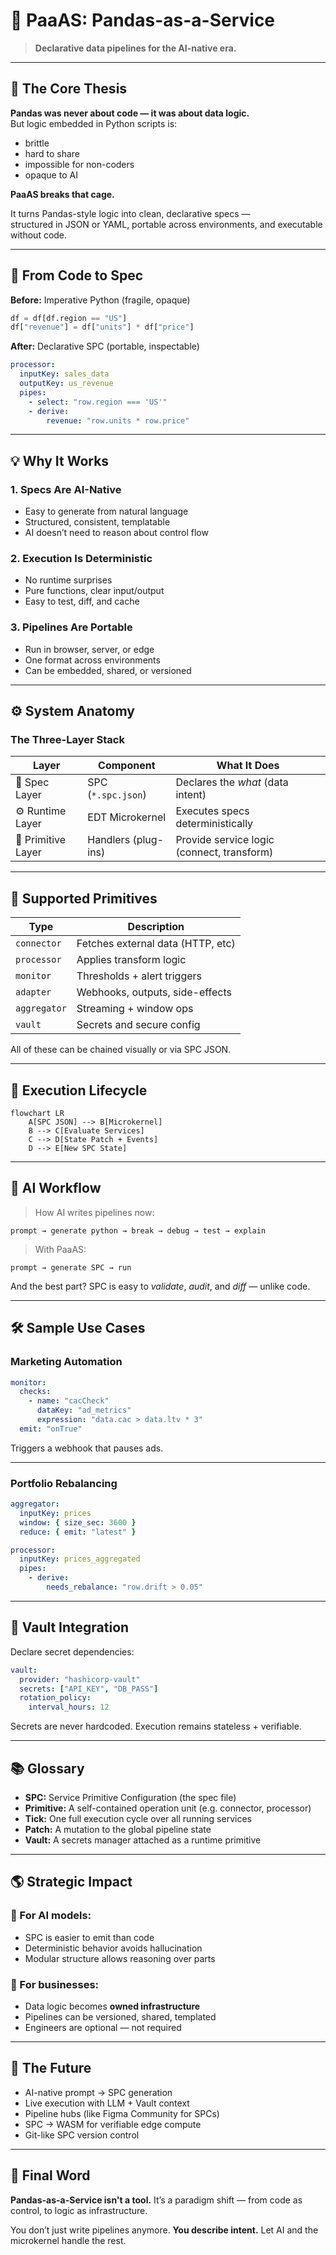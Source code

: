 # 🐼 PaaAS: Pandas-as-a-Service

> **Declarative data pipelines for the AI-native era.**

---

## 🧠 The Core Thesis

**Pandas was never about code — it was about data logic.**  
But logic embedded in Python scripts is:

- brittle
- hard to share
- impossible for non-coders
- opaque to AI

**PaaAS breaks that cage.**

It turns Pandas-style logic into clean, declarative specs —  
structured in JSON or YAML, portable across environments, and executable without code.

---

## 🔁 From Code to Spec

**Before:** Imperative Python (fragile, opaque)

```python
df = df[df.region == "US"]
df["revenue"] = df["units"] * df["price"]
````

**After:** Declarative SPC (portable, inspectable)

```yaml
processor:
  inputKey: sales_data
  outputKey: us_revenue
  pipes:
    - select: "row.region === 'US'"
    - derive:
        revenue: "row.units * row.price"
```

---

## 💡 Why It Works

### 1. **Specs Are AI-Native**

* Easy to generate from natural language
* Structured, consistent, templatable
* AI doesn’t need to reason about control flow

### 2. **Execution Is Deterministic**

* No runtime surprises
* Pure functions, clear input/output
* Easy to test, diff, and cache

### 3. **Pipelines Are Portable**

* Run in browser, server, or edge
* One format across environments
* Can be embedded, shared, or versioned

---

## ⚙️ System Anatomy

### The Three-Layer Stack

| Layer              | Component           | What It Does                               |
| ------------------ | ------------------- | ------------------------------------------ |
| 📄 Spec Layer      | SPC (`*.spc.json`)  | Declares the *what* (data intent)          |
| ⚙️ Runtime Layer   | EDT Microkernel     | Executes specs deterministically           |
| 🧩 Primitive Layer | Handlers (plug-ins) | Provide service logic (connect, transform) |

---

## 🧰 Supported Primitives

| Type         | Description                       |
| ------------ | --------------------------------- |
| `connector`  | Fetches external data (HTTP, etc) |
| `processor`  | Applies transform logic           |
| `monitor`    | Thresholds + alert triggers       |
| `adapter`    | Webhooks, outputs, side-effects   |
| `aggregator` | Streaming + window ops            |
| `vault`      | Secrets and secure config         |

All of these can be chained visually or via SPC JSON.

---

## 🧪 Execution Lifecycle

```mermaid
flowchart LR
    A[SPC JSON] --> B[Microkernel]
    B --> C[Evaluate Services]
    C --> D[State Patch + Events]
    D --> E[New SPC State]
```

---

## 🧠 AI Workflow

> How AI writes pipelines now:

```
prompt → generate python → break → debug → test → explain
```

> With PaaAS:

```
prompt → generate SPC → run
```

And the best part?
SPC is easy to *validate*, *audit*, and *diff* — unlike code.

---

## 🛠 Sample Use Cases

### Marketing Automation

```yaml
monitor:
  checks:
    - name: "cacCheck"
      dataKey: "ad_metrics"
      expression: "data.cac > data.ltv * 3"
  emit: "onTrue"
```

Triggers a webhook that pauses ads.

---

### Portfolio Rebalancing

```yaml
aggregator:
  inputKey: prices
  window: { size_sec: 3600 }
  reduce: { emit: "latest" }

processor:
  inputKey: prices_aggregated
  pipes:
    - derive:
        needs_rebalance: "row.drift > 0.05"
```

---

## 🔐 Vault Integration

Declare secret dependencies:

```yaml
vault:
  provider: "hashicorp-vault"
  secrets: ["API_KEY", "DB_PASS"]
  rotation_policy:
    interval_hours: 12
```

Secrets are never hardcoded.
Execution remains stateless + verifiable.

---

## 📚 Glossary

* **SPC:** Service Primitive Configuration (the spec file)
* **Primitive:** A self-contained operation unit (e.g. connector, processor)
* **Tick:** One full execution cycle over all running services
* **Patch:** A mutation to the global pipeline state
* **Vault:** A secrets manager attached as a runtime primitive

---

## 🌎 Strategic Impact

### 🧠 For AI models:

* SPC is easier to emit than code
* Deterministic behavior avoids hallucination
* Modular structure allows reasoning over parts

### 🏢 For businesses:

* Data logic becomes **owned infrastructure**
* Pipelines can be versioned, shared, templated
* Engineers are optional — not required

---

## 🔮 The Future

* AI-native prompt → SPC generation
* Live execution with LLM + Vault context
* Pipeline hubs (like Figma Community for SPCs)
* SPC → WASM for verifiable edge compute
* Git-like SPC version control

---

## 📢 Final Word

**Pandas-as-a-Service isn't a tool.**
It’s a paradigm shift — from code as control, to logic as infrastructure.

You don’t just write pipelines anymore.
**You describe intent.**
Let AI and the microkernel handle the rest.

